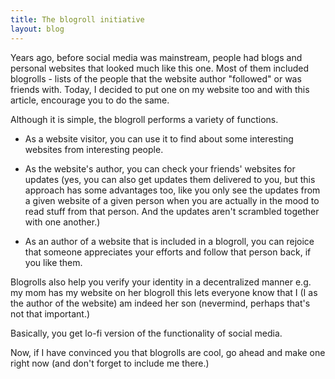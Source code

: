 ```yaml
---
title: The blogroll initiative
layout: blog
---
```


Years ago, before social media was mainstream, people had blogs and personal websites that looked much like this one. Most of them included blogrolls - lists of the people that the website author "followed" or was friends with. Today, I decided to put one on my website too and with this article, encourage you to do the same.

Although it is simple, the blogroll performs a variety of functions.
- As a website visitor, you can use it to find about some interesting websites from interesting people.
- As the website's author, you can check your friends' websites for updates (yes, you can also get updates them delivered to you, but this approach has some advantages too, like you only see the updates from a given website of a given person when you are actually in the mood to read stuff from that person. And the updates aren't scrambled together with one another.)

- As an author of a website that is included in a blogroll, you can rejoice that someone appreciates your efforts and follow that person back, if you like them.

Blogrolls also help you verify your identity in a decentralized manner e.g. my mom has my website on her blogroll this lets everyone know that I (I as the author of the website) am indeed her son (nevermind, perhaps that's not that important.)

Basically, you get lo-fi version of the functionality of social media. 

Now, if I have convinced you that blogrolls are cool, go ahead and make one right now (and don't forget to include me there.)
